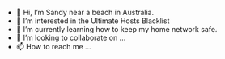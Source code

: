 - 👋 Hi, I’m Sandy near a beach in Australia.
- 👀 I’m interested in the Ultimate Hosts Blacklist
- 🌱 I’m currently learning how to keep my home network safe.
- 💞️ I’m looking to collaborate on ...
- 📫 How to reach me ...

<!---
ososandy/ososandy is a ✨ special ✨ repository because its `README.md` (this file) appears on your GitHub profile.
You can click the Preview link to take a look at your changes.
--->
